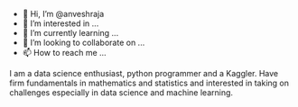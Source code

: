 - 👋 Hi, I’m @anveshraja
- 👀 I’m interested in ...
- 🌱 I’m currently learning ...
- 💞️ I’m looking to collaborate on ...
- 📫 How to reach me ...

<!---
anveshraja/anveshraja is a ✨ special ✨ repository because its `README.md` (this file) appears on your GitHub profile.
You can click the Preview link to take a look at your changes.
--->
I am a data science enthusiast, python programmer and a Kaggler. Have firm fundamentals in mathematics and statistics and interested in taking on challenges especially in data science and machine learning. 

